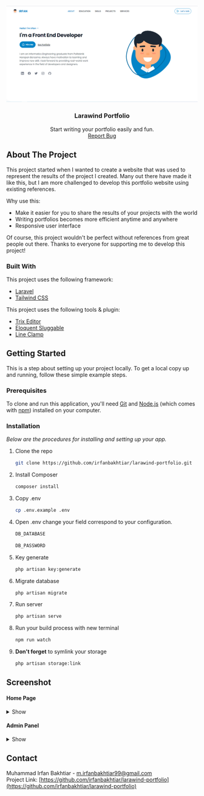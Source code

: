 <!-- Improved compatibility of back to top link: See: https://github.com/othneildrew/Best-README-Template/pull/73 -->

<a name="readme-top"></a>

<!--
*** Thanks for checking out the Best-README-Template. If you have a suggestion
*** that would make this better, please fork the repo and create a pull request
*** or simply open an issue with the tag "enhancement".
*** Don't forget to give the project a star!
*** Thanks again! Now go create something AMAZING! :D
-->

<!-- PROJECT LOGO -->
<br />
<div align="center">
  <a href="https://github.com/irfanbakhtiar/larawind-portfolio">
    <img src="screenshot/About.png" alt="Logo">
  </a>

  <h3 align="center">Larawind Portfolio</h3>

  <p align="center">
    Start writing your portfolio easily and fun.
    <br />
    <a href="https://github.com/irfanbakhtiar/larawind-portfolio/issues">Report Bug</a>
<!--     ·
    <a href="https://github.com/irfanbakhtiar/larawind-portfolio/issue">Request Feature</a> -->
  </p>
</div>

<!-- ABOUT THE PROJECT -->

## About The Project

This project started when I wanted to create a website that was used to represent the results of the project I created. Many out there have made it like this, but I am more challenged to develop this portfolio website using existing references.

Why use this:

-   Make it easier for you to share the results of your projects with the world
-   Writing portfolios becomes more efficient anytime and anywhere
-   Responsive user interface

Of course, this project wouldn't be perfect without references from great people out there. Thanks to everyone for supporting me to develop this project!

### Built With

This project uses the following framework:

-   <a href="https://www.laravel.com">Laravel</a>
-   <a href="https://www.tailwindcss.com">Tailwind CSS</a>

This project uses the following tools & plugin:

-   <a href="https://github.com/basecamp/trix">Trix Editor</a>
-   <a href="https://github.com/cviebrock/eloquent-sluggable">Eloquent Sluggable</a>
-   <a href="https://github.com/tailwindlabs/tailwindcss-line-clamp">Line Clamp</a>

<!-- GETTING STARTED -->

## Getting Started

This is a step about setting up your project locally. To get a local copy up and running, follow these simple example steps.

### Prerequisites

To clone and run this application, you'll need [Git](https://git-scm.com) and [Node.js](https://nodejs.org/en/download/) (which comes with [npm](http://npmjs.com)) installed on your computer.

### Installation

_Below are the procedures for installing and setting up your app._

1. Clone the repo
    ```sh
    git clone https://github.com/irfanbakhtiar/larawind-portfolio.git
    ```
2. Install Composer
    ```sh
    composer install
    ```
3. Copy .env
    ```sh
    cp .env.example .env
    ```
4. Open .env change your field correspond to your configuration.
    ```sh
    DB_DATABASE
    ```
    ```sh
    DB_PASSWORD
    ```
5. Key generate
    ```sh
    php artisan key:generate
    ```
6. Migrate database
    ```sh
    php artisan migrate
    ```
7. Run server
    ```sh
    php artisan serve
    ```
8. Run your build process with new terminal
    ```sh
    npm run watch
    ```
9. <b>Don't forget</b> to symlink your storage
    ```sh
    php artisan storage:link
    ```

<!-- USAGE -->
<!-- ## Usage

Use this space to show useful examples of how a project can be used. Additional screenshots, code examples and demos work well in this space. You may also link to more resources. -->

<!-- LICENSE -->
<!-- ## License

Distributed under the MIT License. See `LICENSE.txt` for more information. -->

## Screenshot
#### Home Page
<details>
    <summary>Show</summary>
    <img src="screenshot/About.png" alt="About">
    <img src="screenshot/Education.png" alt="Education">
    <img src="screenshot/Skills.png" alt="Skilss">
    <img src="screenshot/Projects.png" alt="Projects">
    <img src="screenshot/Services.png" alt="Services">
</details>

#### Admin Panel
<details>
    <summary>Show</summary>
    <img src="screenshot/Login.png" alt="Login">
    <img src="screenshot/Dashboard.png" alt="Dashboard">
    <img src="screenshot/ProjectPanel.png" alt="Project">
    <img src="screenshot/CategoryPanel.png" alt="Category">
    <img src="screenshot/AccountPanel.png" alt="Account">
</details>

<!-- CONTACT -->

## Contact

Muhammad Irfan Bakhtiar - m.irfanbakhtiar99@gmail.com<br>
Project Link: [https://github.com/irfanbakhtiar/larawind-portfolio](https://github.com/irfanbakhtiar/larawind-portfolio)

<!-- MARKDOWN LINKS & IMAGES -->
<!-- https://www.markdownguide.org/basic-syntax/#reference-style-links -->

[product-screenshot]: images/screenshot.png
[tailwindcss.com]: https://img.shields.io/badge/Tailwind%20CSS-06b6d4?style=for-the-badge&logo=tailwindcss&logoColor=white
[tailwindcss-url]: https://tailwindcss.com
[laravel.com]: https://img.shields.io/badge/Laravel-FF2D20?style=for-the-badge&logo=laravel&logoColor=white
